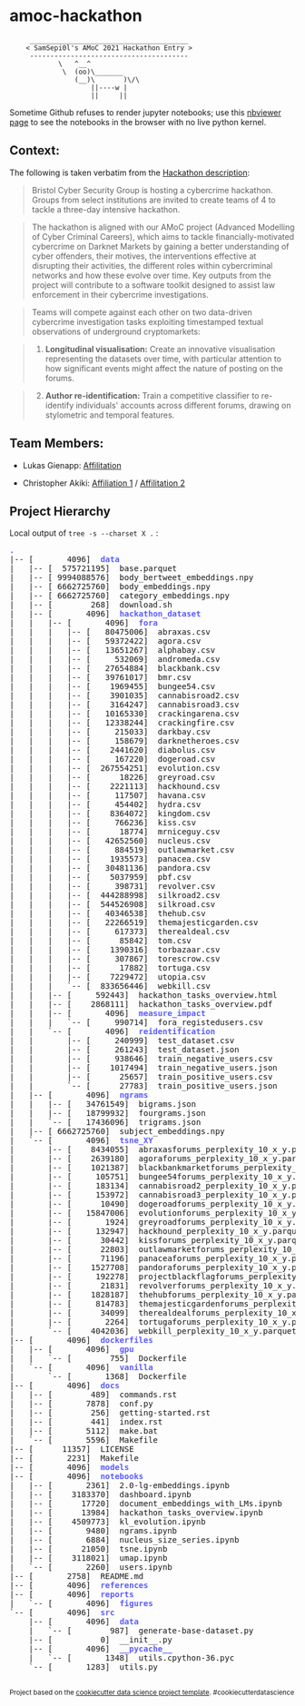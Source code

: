 amoc-hackathon
==============================
```
     _______________________________________
    < SamSepi0l's AMoC 2021 Hackathon Entry >
     ---------------------------------------
            \   ^__^
             \  (oo)\_______
                (__)\       )\/\
                    ||----w |
                    ||     ||
```

Sometime Github refuses to render jupyter notebooks; use this [nbviewer page](https://nbviewer.jupyter.org/github/cakiki/amoc-hackathon/tree/main/notebooks/) to see the notebooks in the browser with no live python kernel.

## Context:
The following is taken verbatim from the [Hackathon description](https://www.eventbrite.co.uk/e/amoc-hackathon-tickets-137288520661):

>Bristol Cyber Security Group is hosting a cybercrime hackathon. Groups from select institutions are invited to create teams of 4 to tackle a three-day intensive hackathon.

> The hackathon is aligned with our AMoC project (Advanced Modelling of Cyber Criminal Careers), which aims to tackle financially-motivated cybercrime on Darknet Markets by gaining a better understanding of cyber offenders, their motives, the interventions effective at disrupting their activities, the different roles within cybercriminal networks and how these evolve over time. Key outputs from the project will contribute to a software toolkit designed to assist law enforcement in their cybercrime investigations.

> Teams will compete against each other on two data-driven cybercrime investigation tasks exploiting timestamped textual observations of underground cryptomarkets:

> 1. **Longitudinal visualisation:** Create an innovative visualisation representing the datasets over time, with particular attention to how significant events might affect the nature of posting on the forums.

> 2. **Author re-identification:**  Train a competitive classifier to re-identify individuals' accounts across different forums, drawing on stylometric and temporal features.

## Team Members:
* Lukas Gienapp: [Affilitation](https://temir.org/people.html)

* Christopher Akiki: [Affiliation 1](https://temir.org/people.html) / [Affilitation 2](https://www.scads.de/en/about-us/research-staff)

## Project Hierarchy

Local output of `tree -s --charset X .` :

<pre><font color="#5C5CFF"><b>.</b></font>
|-- [       4096]  <font color="#5C5CFF"><b>data</b></font>
|   |-- [  575721195]  base.parquet
|   |-- [ 9994088576]  body_bertweet_embeddings.npy
|   |-- [ 6662725760]  body_embeddings.npy
|   |-- [ 6662725760]  category_embeddings.npy
|   |-- [        268]  download.sh
|   |-- [       4096]  <font color="#5C5CFF"><b>hackathon_dataset</b></font>
|   |   |-- [       4096]  <font color="#5C5CFF"><b>fora</b></font>
|   |   |   |-- [   80475006]  abraxas.csv
|   |   |   |-- [   59372422]  agora.csv
|   |   |   |-- [   13651267]  alphabay.csv
|   |   |   |-- [     532069]  andromeda.csv
|   |   |   |-- [   27654884]  blackbank.csv
|   |   |   |-- [   39761017]  bmr.csv
|   |   |   |-- [    1969455]  bungee54.csv
|   |   |   |-- [    3901035]  cannabisroad2.csv
|   |   |   |-- [    3164247]  cannabisroad3.csv
|   |   |   |-- [   10165330]  crackingarena.csv
|   |   |   |-- [   12338244]  crackingfire.csv
|   |   |   |-- [     215033]  darkbay.csv
|   |   |   |-- [     158679]  darknetheroes.csv
|   |   |   |-- [    2441620]  diabolus.csv
|   |   |   |-- [     167220]  dogeroad.csv
|   |   |   |-- [  267554251]  evolution.csv
|   |   |   |-- [      18226]  greyroad.csv
|   |   |   |-- [    2221113]  hackhound.csv
|   |   |   |-- [     117507]  havana.csv
|   |   |   |-- [     454402]  hydra.csv
|   |   |   |-- [    8364072]  kingdom.csv
|   |   |   |-- [     766236]  kiss.csv
|   |   |   |-- [      18774]  mrniceguy.csv
|   |   |   |-- [   42652560]  nucleus.csv
|   |   |   |-- [     884519]  outlawmarket.csv
|   |   |   |-- [    1935573]  panacea.csv
|   |   |   |-- [   30481136]  pandora.csv
|   |   |   |-- [    5037959]  pbf.csv
|   |   |   |-- [     398731]  revolver.csv
|   |   |   |-- [  444288998]  silkroad2.csv
|   |   |   |-- [  544526908]  silkroad.csv
|   |   |   |-- [   40346538]  thehub.csv
|   |   |   |-- [   22266519]  themajesticgarden.csv
|   |   |   |-- [     617373]  therealdeal.csv
|   |   |   |-- [      85842]  tom.csv
|   |   |   |-- [    1390316]  torbazaar.csv
|   |   |   |-- [     307867]  torescrow.csv
|   |   |   |-- [      17882]  tortuga.csv
|   |   |   |-- [    7229472]  utopia.csv
|   |   |   `-- [  833656446]  webkill.csv
|   |   |-- [     592443]  hackathon_tasks_overview.html
|   |   |-- [    2868111]  hackathon_tasks_overview.pdf
|   |   |-- [       4096]  <font color="#5C5CFF"><b>measure_impact</b></font>
|   |   |   `-- [     990714]  fora_registedusers.csv
|   |   `-- [       4096]  <font color="#5C5CFF"><b>reidentification</b></font>
|   |       |-- [     240999]  test_dataset.csv
|   |       |-- [     261243]  test_dataset.json
|   |       |-- [     938646]  train_negative_users.csv
|   |       |-- [    1017494]  train_negative_users.json
|   |       |-- [      25657]  train_positive_users.csv
|   |       `-- [      27783]  train_positive_users.json
|   |-- [       4096]  <font color="#5C5CFF"><b>ngrams</b></font>
|   |   |-- [   34761549]  bigrams.json
|   |   |-- [   18799932]  fourgrams.json
|   |   `-- [   17436096]  trigrams.json
|   |-- [ 6662725760]  subject_embeddings.npy
|   `-- [       4096]  <font color="#5C5CFF"><b>tsne_XY</b></font>
|       |-- [    8434055]  abraxasforums_perplexity_10_x_y.parquet
|       |-- [    2639180]  agoraforums_perplexity_10_x_y.parquet
|       |-- [    1021387]  blackbankmarketforums_perplexity_10_x_y.parquet
|       |-- [     105751]  bungee54forums_perplexity_10_x_y.parquet
|       |-- [     183134]  cannabisroad2_perplexity_10_x_y.parquet
|       |-- [     153972]  cannabisroad3_perplexity_10_x_y.parquet
|       |-- [      10490]  dogeroadforums_perplexity_10_x_y.parquet
|       |-- [   15847006]  evolutionforums_perplexity_10_x_y.parquet
|       |-- [       1924]  greyroadforums_perplexity_10_x_y.parquet
|       |-- [     132947]  hackhound_perplexity_10_x_y.parquet
|       |-- [      30442]  kissforums_perplexity_10_x_y.parquet
|       |-- [      22803]  outlawmarketforums_perplexity_10_x_y.parquet
|       |-- [      71196]  panaceaforums_perplexity_10_x_y.parquet
|       |-- [    1527708]  pandoraforums_perplexity_10_x_y.parquet
|       |-- [     192278]  projectblackflagforums_perplexity_10_x_y.parquet
|       |-- [      21831]  revolverforums_perplexity_10_x_y.parquet
|       |-- [    1828187]  thehubforums_perplexity_10_x_y.parquet
|       |-- [     814783]  themajesticgardenforums_perplexity_10_x_y.parquet
|       |-- [      34099]  therealdealforums_perplexity_10_x_y.parquet
|       |-- [       2264]  tortugaforums_perplexity_10_x_y.parquet
|       `-- [    4042036]  webkill_perplexity_10_x_y.parquet
|-- [       4096]  <font color="#5C5CFF"><b>dockerfiles</b></font>
|   |-- [       4096]  <font color="#5C5CFF"><b>gpu</b></font>
|   |   `-- [        755]  Dockerfile
|   `-- [       4096]  <font color="#5C5CFF"><b>vanilla</b></font>
|       `-- [       1368]  Dockerfile
|-- [       4096]  <font color="#5C5CFF"><b>docs</b></font>
|   |-- [        489]  commands.rst
|   |-- [       7878]  conf.py
|   |-- [        256]  getting-started.rst
|   |-- [        441]  index.rst
|   |-- [       5112]  make.bat
|   `-- [       5596]  Makefile
|-- [      11357]  LICENSE
|-- [       2231]  Makefile
|-- [       4096]  <font color="#5C5CFF"><b>models</b></font>
|-- [       4096]  <font color="#5C5CFF"><b>notebooks</b></font>
|   |-- [       2361]  2.0-lg-embeddings.ipynb
|   |-- [    3183370]  dashboard.ipynb
|   |-- [      17720]  document_embeddings_with_LMs.ipynb
|   |-- [      13984]  hackathon_tasks_overview.ipynb
|   |-- [    4509773]  kl_evolution.ipynb
|   |-- [       9480]  ngrams.ipynb
|   |-- [       6884]  nucleus_size_series.ipynb
|   |-- [      21050]  tsne.ipynb
|   |-- [    3118021]  umap.ipynb
|   `-- [       2260]  users.ipynb
|-- [       2758]  README.md
|-- [       4096]  <font color="#5C5CFF"><b>references</b></font>
|-- [       4096]  <font color="#5C5CFF"><b>reports</b></font>
|   `-- [       4096]  <font color="#5C5CFF"><b>figures</b></font>
`-- [       4096]  <font color="#5C5CFF"><b>src</b></font>
    |-- [       4096]  <font color="#5C5CFF"><b>data</b></font>
    |   `-- [        987]  generate-base-dataset.py
    |-- [          0]  __init__.py
    |-- [       4096]  <font color="#5C5CFF"><b>__pycache__</b></font>
    |   `-- [       1348]  utils.cpython-36.pyc
    `-- [       1283]  utils.py

</pre>


<p><small>Project based on the <a target="_blank" href="https://drivendata.github.io/cookiecutter-data-science/">cookiecutter data science project template</a>. #cookiecutterdatascience</small></p>
